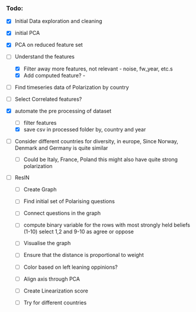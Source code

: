### Todo:

* [X] Initial Data exploration and cleaning
* [X] initial PCA
* [x] PCA on reduced feature set
* [ ] Understand the features

  * [X] Filter away more features, not relevant - noise, fw_year, etc.s
  * [x] Add computed feature? - 
* [ ] Find timeseries data of Polarization by country
* [ ] Select Correlated features?
* [X] automate the pre processing of dataset

  * [ ] filter features
  * [X] save csv in processed folder by, country and year
* [ ] Consider different countries for diversity, in europe, Since Norway, Denmark and Germany is quite similar

  * [ ] Could be Italy, France, Poland this might also have quite strong polarization

* [ ] ResIN

  * [ ] Create Graph
  * [ ] Find initial set of Polarising questions 
  * [ ] Connect questions in the graph
  * [ ] compute binary variable for the rows with most strongly held beliefs (1-10) select 1,2 and 9-10 as agree or oppose
  * [ ] Visualise the graph 
  * [ ] Ensure that the distance is proportional to weight
  * [ ] Color based on left leaning oppinions?
  * [ ] Align axis through PCA
  * [ ] Create Linearization score
  * [ ] Try for different countries


